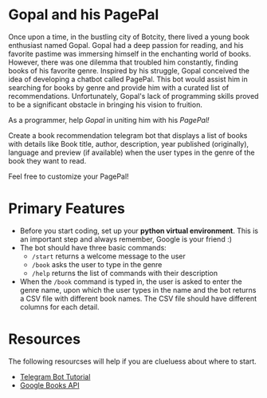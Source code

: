 # Gopal and his PagePal

Once upon a time, in the bustling city of Botcity, there lived a young book enthusiast named Gopal. Gopal had a deep passion for reading, and his favorite pastime was immersing himself in the enchanting world of books. However, there was one dilemma that troubled him constantly, finding books of his favorite genre. Inspired by his struggle, Gopal conceived the idea of developing a chatbot called PagePal. This bot would assist him in searching for books by genre and provide him with a curated list of recommendations. Unfortunately, Gopal's lack of programming skills proved to be a significant obstacle in bringing his vision to fruition. 

As a programmer, help _Gopal_ in uniting him with his _PagePal!_

Create a book recommendation telegram bot that displays a list of books with details like Book title, author, description, year published (originally), language and preview (if available) when the user types in the genre of the book they want to read. 

Feel free to customize your PagePal!

# Primary Features

- Before you start coding, set up your **python virtual environment**. This is an important step and always remember, Google is your friend :)
- The bot should have three basic commands:
  - ```/start``` returns a welcome message to the user
  - ```/book``` asks the user to type in the genre
  - ```/help``` returns the list of commands with their description
- When the ```/book``` command is typed in, the user is asked to enter the genre name, upon which the user types in the name and the bot returns a CSV file with different book names. The CSV file should have different columns for each detail.

# Resources

The following resourcses will help if you are clueluess about where to start.
- [Telegram Bot Tutorial](https://core.telegram.org/bots/tutorial#introduction)
- [Google Books API](https://developers.google.com/books/docs/v1/using)
